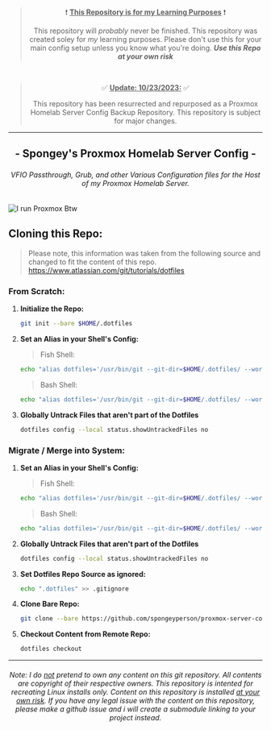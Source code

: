 > <p align=center> ❗ <u><b>This Repository is for my Learning Purposes</u></b> ❗ </p>
> <p align=center> This repository will <i>probably</i> never be finished. This repository was created soley for <i>my</i> learning purposes. Please don't use this for your main config setup unless you know what you're doing. <i><b>Use this Repo at your own risk</b></i></p>
<br>

> <p align=center> ✅ <u><b> Update: 10/23/2023:</b></u> ✅ 
> <p align=center> This repository has been resurrected and repurposed as a Proxmox Homelab Server Config Backup Repository. This repository is subject for major changes.
---

## <p align=center> - Spongey's Proxmox Homelab Server Config - </p>
###### <p align=center>VFIO Passthrough, Grub, and other Various Configuration files for the Host of my Proxmox Homelab Server.</p> 
<!--
- ###### Guest Config: [spongeyperson/arch-dotfiles](https://github.com/spongeyperson/arch-dotfiles)
-->

![I run Proxmox Btw](https://user-images.githubusercontent.com/28176188/277830525-28d58437-5676-4c9f-b1f3-ac4563a074ea.png)

<!--
## Todo:
#### General:
- [ ] Host Bluetooth Passthrough


#### CPU Specific:
- [ ] CPU Govenor Tuning
- [ ] General Core Pinning via Hookscript [^1]
- [ ] NUMA Tuning
- [ ] Individual CPU vPinning

## Current Hacks:
Manually setting CPU Core Pinning via `taskset`:
```bash
taskset --cpu-list --all-tasks --pid <cpus> $(< /run/qemu-server/<vmid>.pid)
```

# Host Configuration:

- Work In Progress

[^1]: Possible Solutions for Core Pinning Include:  
  • https://wiki.tozo.info/en/server/proxmox/cpu-pinning
-->

## Cloning this Repo:
> Please note, this information was taken from the following source and changed to fit the content of this repo.
> https://www.atlassian.com/git/tutorials/dotfiles


### From Scratch:

  1) <b>Initialize the Repo:</b>
      ```bash
      git init --bare $HOME/.dotfiles
      ```
  2) <b>Set an Alias in your Shell's Config:</b>
      > Fish Shell:
      ```bash
      echo "alias dotfiles='/usr/bin/git --git-dir=$HOME/.dotfiles/ --work-tree=/'" >> $HOME/.config/fish/config.fish
      ```
      > Bash Shell:
      ```bash
      echo "alias dotfiles='/usr/bin/git --git-dir=$HOME/.dotfiles/ --work-tree=/'" >> $HOME/.bashrc
      ```
  3) <b>Globally Untrack Files that aren't part of the Dotfiles</b>
      ```bash
      dotfiles config --local status.showUntrackedFiles no
      ```

### Migrate / Merge into System:

  1) <b>Set an Alias in your Shell's Config:</b>
      > Fish Shell:
      ```bash
      echo "alias dotfiles='/usr/bin/git --git-dir=$HOME/.dotfiles/ --work-tree=/'" >> $HOME/.config/fish/config.fish
      ```
      > Bash Shell:
      ```bash
      echo "alias dotfiles='/usr/bin/git --git-dir=$HOME/.dotfiles/ --work-tree=/'" >> $HOME/.bashrc
      ```
  2) <b>Globally Untrack Files that aren't part of the Dotfiles</b>
      ```bash
      dotfiles config --local status.showUntrackedFiles no
      ```
  3) <b>Set Dotfiles Repo Source as ignored:</b>
      ```bash
      echo ".dotfiles" >> .gitignore
      ```
  4) <b>Clone Bare Repo:</b>
      ```bash
      git clone --bare https://github.com/spongeyperson/proxmox-server-config.git $HOME/.dotfiles/
      ```
  5) <b>Checkout Content from Remote Repo:</b>
      ```bash
      dotfiles checkout
      ```


---
###### <p align=center> Note: I do <ins>not</ins> pretend to own any content on this git repository. All contents are copyright of their respective owners. This repository is intented for recreating Linux installs only. Content on this repository is installed <ins>at your own risk</ins>. If you have any legal issue with the content on this repository, please make a github issue and i will create a submodule linking to your project instead.</p>
